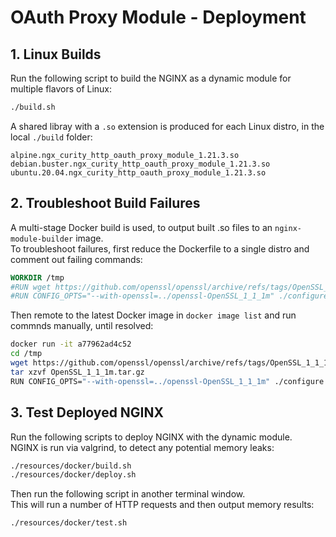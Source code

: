# OAuth Proxy Module - Deployment

## 1. Linux Builds

Run the following script to build the NGINX as a dynamic module for multiple flavors of Linux:

```bash
./build.sh
```

A shared libray with a `.so` extension is produced for each Linux distro, in the local `./build` folder:

```text
alpine.ngx_curity_http_oauth_proxy_module_1.21.3.so
debian.buster.ngx_curity_http_oauth_proxy_module_1.21.3.so
ubuntu.20.04.ngx_curity_http_oauth_proxy_module_1.21.3.so
```

## 2. Troubleshoot Build Failures

A multi-stage Docker build is used, to output built .so files to an `nginx-module-builder` image.\
To troubleshoot failures, first reduce the Dockerfile to a single distro and comment out failing commands:

```dockerfile
WORKDIR /tmp
#RUN wget https://github.com/openssl/openssl/archive/refs/tags/OpenSSL_1_1_1m.tar.gz && tar xzvf OpenSSL_1_1_1m.tar.gz
#RUN CONFIG_OPTS="--with-openssl=../openssl-OpenSSL_1_1_1m" ./configure && make
```

Then remote to the latest Docker image in `docker image list` and run commnds manually, until resolved:

```bash
docker run -it a77962ad4c52
cd /tmp
wget https://github.com/openssl/openssl/archive/refs/tags/OpenSSL_1_1_1m.tar.gz
tar xzvf OpenSSL_1_1_1m.tar.gz
RUN CONFIG_OPTS="--with-openssl=../openssl-OpenSSL_1_1_1m" ./configure && make
```

## 3. Test Deployed NGINX

Run the following scripts to deploy NGINX with the dynamic module.\
NGINX is run via valgrind, to detect any potential memory leaks:

```bash
./resources/docker/build.sh
./resources/docker/deploy.sh
```

Then run the following script in another terminal window.\
This will run a number of HTTP requests and then output memory results:

```bash
./resources/docker/test.sh
```